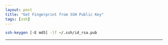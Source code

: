 ```yaml
---
layout: post
title: "Get Fingerprint from SSH Public Key"
tags: [ssh]
---
```


```bash
ssh-keygen [-E md5] -lf ~/.ssh/id_rsa.pub
```

---
